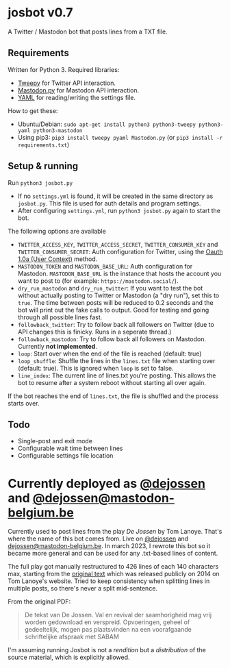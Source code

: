 # josbot v0.7
A Twitter / Mastodon bot that posts lines from a TXT file.

## Requirements
Written for Python 3. Required libraries: 
 * [Tweepy](http://www.tweepy.org/) for Twitter API interaction.
 * [Mastodon.py](https://mastodonpy.readthedocs.io) for Mastodon API interaction.
 * [YAML](http://www.yaml.org/) for reading/writing the settings file. 

How to get these:
 * Ubuntu/Debian: `sudo apt-get install python3 python3-tweepy python3-yaml python3-mastodon`
 * Using pip3: `pip3 install tweepy pyaml Mastodon.py` (or `pip3 install -r requirements.txt`)

## Setup & running
Run ``python3 josbot.py``

* If no ``settings.yml`` is found, it will be created in the same directory as ``josbot.py``. This file is used for auth details and program settings.
* After configuring ``settings.yml``, run ``python3 josbot.py`` again to start the bot.

The following options are available
 * ``TWITTER_ACCESS_KEY``, ``TWITTER_ACCESS_SECRET``, ``TWITTER_CONSUMER_KEY`` and ``TWITTER_CONSUMER_SECRET``: Auth configuration for Twitter, using the [Oauth 1.0a (User Context)](https://developer.twitter.com/en/docs/tutorials/authenticating-with-twitter-api-for-enterprise/authentication-method-overview#oauth1.0a) method.
 * ``MASTODON_TOKEN`` and ``MASTODON_BASE_URL``: Auth configuration for Mastodon. ``MASTODON_BASE_URL`` is the instance that hosts the account you want to post to (for example: ``https://mastodon.social/``).
 * ``dry_run_mastodon`` and ``dry_run_twitter``: If you want to test the bot without actually posting to Twitter or Mastodon (a "dry run"), set this to ``true``. The time between posts will be reduced to 0.2 seconds and the bot will print out the fake calls to output. Good for testing and going through all possible lines fast.
 * ``followback_twitter``: Try to follow back all followers on Twitter (due to API changes this is finicky. Runs in a seperate thread.)
 * ``followback_mastodon``: Try to follow back all followers on Mastodon. Currently **not implemented**.
 * ``loop``: Start over when the end of the file is reached (default: true)
 * ``loop_shuffle``: Shuffle the lines in the `lines.txt` file when starting over (default: true). This is ignored when ``loop`` is set to false.
 * ``line_index``: The current line of lines.txt you're posting. This allows the bot to resume after a system reboot without starting all over again.

 If the bot reaches the end of `lines.txt`, the file is shuffled and the process starts over.
 
 ## Todo

* Single-post and exit mode
* Configurable wait time between lines
* Configurable settings file location
 
# Currently deployed as [@dejossen](http://twitter.com/dejossen) and [@dejossen@mastodon-belgium.be](https://mastodon-belgium.be/@dejossen)

Currently used to post lines from the play *De Jossen* by Tom Lanoye. That's where the name of this bot comes from. Live on [@dejossen](http://twitter.com/dejossen) and [dejossen@mastodon-belgium.be](https://mastodon-belgium.be/@dejossen). In march 2023, I rewrote this bot so it became more general and can be used for any .txt-based lines of content.

The full play got manually restructured to 426 lines of each 140 characters max, starting from the [original text](https://github.com/Forceflow/josbot/raw/main/De-Jossen.-Val-en-revival-der-saamhorigheid.pdf) which was released publicly on 2014 on Tom Lanoye's website. Tried to keep consistency when splitting lines in multiple posts, so there's never a split mid-sentence.

From the original PDF:

> De tekst van De Jossen. Val en revival der saamhorigheid mag vrij worden gedownload en verspreid.
> Opvoeringen, geheel of gedeeltelijk, mogen pas plaatsvinden na een voorafgaande schriftelijke afspraak
> met SABAM

I'm assuming running Josbot is not a *rendition* but a *distribution* of the source material, which is explicitly allowed.


